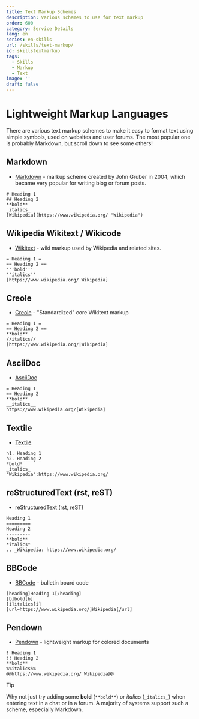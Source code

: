 ```yaml
---
title: Text Markup Schemes
description: Various schemes to use for text markup
order: 600
category: Service Details
lang: en
series: en-skills
url: /skills/text-markup/
id: skillstextmarkup
tags:
  - Skills
  - Markup
  - Text
image: ''
draft: false
---
```

# Lightweight Markup Languages
There are various text markup schemes to make it easy to format text using simple symbols, used on websites and user forums. The most popular one is probably Markdown, but scroll down to see some others!

## Markdown

- [Markdown](https://daringfireball.net/projects/markdown/syntax) - markup scheme created by John Gruber in 2004, which became very popular for writing blog or forum posts. 

```
# Heading 1
## Heading 2
**bold**
_italics_
[Wikipedia](https://www.wikipedia.org/ "Wikipedia")
```
 
## Wikipedia Wikitext / Wikicode

- [Wikitext](https://en.wikipedia.org/wiki/Help:Wiki_markup) - wiki markup used by Wikipedia and related sites.

```
= Heading 1 =
== Heading 2 ==
'''bold'''
''italics''
[https://www.wikipedia.org/ Wikipedia]
```

## Creole

- [Creole](https://en.wikipedia.org/wiki/Creole_(markup))  - "Standardized" core Wikitext markup

```
= Heading 1 =
== Heading 2 ==
**bold**
//italics//
[https://www.wikipedia.org/|Wikipedia]
```

## AsciiDoc

- [AsciiDoc](https://en.wikipedia.org/wiki/AsciiDoc)

```
= Heading 1
== Heading 2
**bold**
__italics__
https://www.wikipedia.org/[Wikipedia]
```

## Textile

- [Textile](https://en.wikipedia.org/wiki/Textile_(markup_language))

```
h1. Heading 1
h2. Heading 2
*bold*
_italics_
"Wikipedia":https://www.wikipedia.org/
```

## reStructuredText (rst, reST)

- [reStructuredText (rst, reST)](https://en.wikipedia.org/wiki/ReStructuredText)

```
Heading 1
=========
Heading 2
---------
**bold**
*italics*
.. _Wikipedia: https://www.wikipedia.org/
```

## BBCode

- [BBCode](https://en.wikipedia.org/wiki/BBCode) - bulletin board code

```
[heading]Heading 1[/heading]
[b]bold[b]
[i]italics[i]
[url=https://www.wikipedia.org/]Wikipedia[/url] 
```

## Pendown

- [Pendown](https://github.com/senselogic/PENDOWN) - lightweight markup for colored documents

```
! Heading 1
!! Heading 2
**bold**
%%italics%%
@@https://www.wikipedia.org/ Wikipedia@@
```

> [!TIP]
> Why not just try adding some **bold** (`**bold**`) or _italics_ (`_italics_`) when entering text in a chat or in a forum. A majority of systems support such a scheme, especially Markdown.
